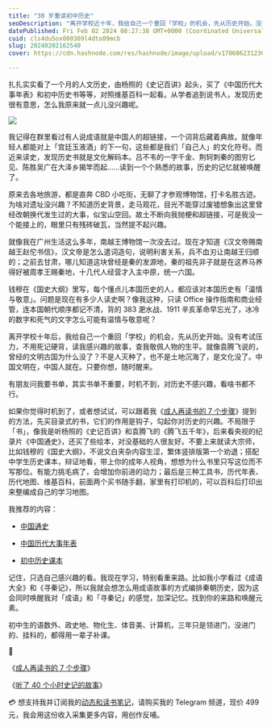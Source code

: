 ```yaml
---
title: "30 岁重读初中历史"
seoDescription: "离开学校近十年，我给自己一个重回「学校」的机会，先从历史开始。没有考试压力，不用死记硬背，读我感兴趣的故事，查我敬佩人物的生平。"
datePublished: Fri Feb 02 2024 08:27:38 GMT+0000 (Coordinated Universal Time)
cuid: cls4du5ox000309l4dto09mcb
slug: 20240202162540
cover: https://cdn.hashnode.com/res/hashnode/image/upload/v1706862312302/b17af190-ff9f-4f84-a4a5-095da2de2dca.jpeg

---
```


扎扎实实看了一个月的人文历史，由杨照的《史记百讲》起头，买了《中国历代大事年表》和初中历史书等等，对照维基百科一起看。从学者追到说书人，发现历史很有意思，怎么我原来就一点儿没兴趣呢。

![](https://cdn.hashnode.com/res/hashnode/image/upload/v1706862318279/b0bbdb3f-15ba-4ff7-98db-c2847735f34d.jpeg)

我记得在群里看过有人说成语就是中国人的超链接，一个词背后藏着典故。就像年轻人都能对上「宫廷玉液酒」的下一句，这些都是我们「自己人」的文化符号。而近来读史，发现历史书就是文化解码本。吕不韦的一字千金、荆轲刺秦的图穷匕见、陈胜吴广在大泽乡揭竿而起……读到一个个熟悉的故事，历史的记忆就被唤醒了。

原来去各地旅游，都是直奔 CBD 小吃街，无聊了才参观博物馆，打卡名胜古迹。为啥对遗址没兴趣？不知道历史背景，走马观花，目光不能穿过废墟想象出这里曾经改朝换代发生过的大事，似宝山空回。故土不断向我抛梗和超链接，可是我没一个能接上的，眼里只有残砖破瓦，当然提不起兴趣。

就像我在广州生活这么多年，南越王博物馆一次没去过。现在才知道《汉文帝赐南越王赵佗书信》，汉文帝是怎么遣词造句，说明利害关系，兵不血刃让南越王归顺的；之前去甘肃，哪儿知道这块曾经是秦的发源地，秦的祖先非子就是在这养马养得好被周孝王赐秦地，十几代人经营才入主中原，统一六国。

钱穆在《国史大纲》里写，每个懂点儿本国历史的人，都应该对本国历史有「温情与敬意」。问题是现在有多少人读史啊？像我这种，只读 Office 操作指南和商业经管，连本国朝代顺序都记不清，背的 383 淝水战、1911 辛亥革命早忘光了，冰冷的数字和死气的文字怎么可能有温情与敬意呢？

离开学校十年后，我给自己一个重回「学校」的机会，先从历史开始。没有考试压力，不用死记硬背，读我感兴趣的故事，查我敬佩人物的生平。就像袁腾飞说的，曾经的文明古国为什么没了？不是人灭种了，也不是土地沉海了，是文化没了。中国文明在，中国人就在。只要你想，随时醒来。

有朋友问我要书单，其实书单不重要，时机不到，对历史不感兴趣，看啥书都不行。

如果你觉得时机到了，或者想试试，可以跟着我《[成人再读书的 7 个步骤](https://mp.weixin.qq.com/s?__biz=MzI3MzU5MDA1OQ==&mid=2247488452&idx=1&sn=6f28063d623a72e773541515cf7452fb&chksm=eb21a180dc562896e7b96a1d4fd2b131e350a3664828846d0f1c81bea4123978e02173019c39#rd)》提到的方法，先买目录式的书，它们的作用是钩子，勾起你对历史的兴趣。不局限于「书」，像我是听杨照的《史记百讲》和袁腾飞的《腾飞五千年》，后来看央视的纪录片《中国通史》，还买了些绘本，对没基础的人很友好。不要上来就读大宗师，比如钱穆的《国史大纲》，不说文白夹杂内容生涩，繁体竖排版第一个劝退；搭配中学生历史课本，辩证地看，带上你的成年人视角，想想为什么书里只写这位而不写那位。有能力挑毛病了，会增加你前进的动力；最后是三种工具书，历代年表、历代地图、维基百科，前面两个买书随手翻，家里有打印机的，可以百科后打印出来整编成自己的学习地图。

我推荐的内容：

* [中国通史](https://movie.douban.com/subject/20515991/)
    
* [中国历代大事年表](https://book.douban.com/subject/27075056/)
    
* [初中历史课本](https://item.jd.com/10029162596806.html)
    

记住，只选自己感兴趣的看。我现在学习，特别看重来路。比如我小学看过《成语大全》和《寻秦记》，所以我就会想怎么用成语故事的方式编排秦朝历史，因为这会同时唤醒我对「成语」和「寻秦记」的感觉，加深记忆。找到你的来路和唤醒元素。

初中生的语数外、政史地、物化生、体音美、计算机，三年只是领进门，没进门的、挂科的，都得用一辈子补课。

🔗

《[成人再读书的 7 个步骤](https://mp.weixin.qq.com/s?__biz=MzI3MzU5MDA1OQ==&mid=2247488452&idx=1&sn=6f28063d623a72e773541515cf7452fb&chksm=eb21a180dc562896e7b96a1d4fd2b131e350a3664828846d0f1c81bea4123978e02173019c39&token=1793985754&lang=zh_CN#)》

《[听了 40 个小时史记的故事](https://mp.weixin.qq.com/s?__biz=MzI3MzU5MDA1OQ==&mid=2247488460&idx=1&sn=739729939871ab8126a1c4974981264f&chksm=eb21a188dc56289e0e2aaa03fc17f32d824d4353f27b21f7eb4fc6d9f90abbec370fb667fc1e#rd)》

💳 想支持我并订阅我的[动态和读书笔记](https://mp.weixin.qq.com/s/A_yK10ktL8Nl7RzsnGwzEg)，请购买我的 Telegram 频道，现价 499 元，我会用这份收入采集更多内容，用创作反哺。